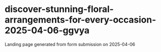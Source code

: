 # discover-stunning-floral-arrangements-for-every-occasion-2025-04-06-ggvya
Landing page generated from form submission on 2025-04-06

